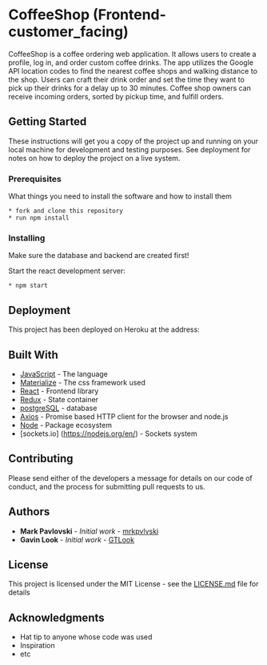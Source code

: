 # CoffeeShop (Frontend-customer_facing)

CoffeeShop is a coffee ordering web application.  It allows users to create a profile, log in, and order custom coffee drinks.  The app utilizes the Google API location codes to find the nearest coffee shops and walking distance to the shop.  Users can craft their drink order and set the time they want to pick up their drinks for a delay up to 30 minutes.  Coffee shop owners can receive incoming orders, sorted by pickup time, and fulfill orders.

## Getting Started

These instructions will get you a copy of the project up and running on your local machine for development and testing purposes. See deployment for notes on how to deploy the project on a live system.

### Prerequisites

What things you need to install the software and how to install them

```shell
* fork and clone this repository
* run npm install
```

### Installing

Make sure the database and backend are created first!

Start the react development server:

```shell
* npm start
```


## Deployment

This project has been deployed on Heroku at the address:

## Built With

* [JavaScript](https://www.javascript.com/) - The language
* [Materialize](https://materializecss.com/) - The css framework used
* [React](https://reactjs.org/) - Frontend library
* [Redux](https://redux.js.org/) - State container
* [postgreSQL](https://www.postgresql.org/) - database
* [Axios](https://github.com/axios/axios) - Promise based HTTP client for the browser and node.js
* [Node](https://nodejs.org/en/) - Package ecosystem
* [sockets.io] (https://nodejs.org/en/) - Sockets system

## Contributing

Please send either of the developers a message for details on our code of conduct, and the process for submitting pull requests to us.

## Authors

* **Mark Pavlovski** - *Initial work* - [mrkpvlvski](https://github.com/mrkpvlvski)
* **Gavin Look** - *Initial work* - [GTLook](https://github.com/GTLook/)

## License

This project is licensed under the MIT License - see the [LICENSE.md](LICENSE.md) file for details

## Acknowledgments

* Hat tip to anyone whose code was used
* Inspiration
* etc
